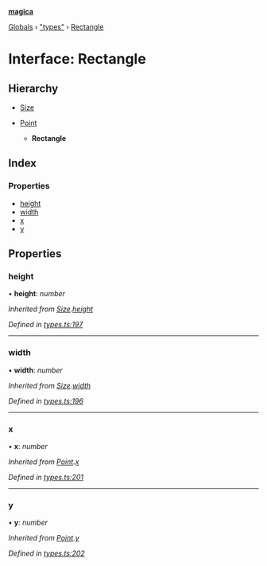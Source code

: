 **[magica](../README.md)**

[Globals](../README.md) › ["types"](../modules/_types_.md) › [Rectangle](_types_.rectangle.md)

# Interface: Rectangle

## Hierarchy

* [Size](_types_.size.md)

* [Point](_types_.point.md)

  * **Rectangle**

## Index

### Properties

* [height](_types_.rectangle.md#height)
* [width](_types_.rectangle.md#width)
* [x](_types_.rectangle.md#x)
* [y](_types_.rectangle.md#y)

## Properties

###  height

• **height**: *number*

*Inherited from [Size](_types_.size.md).[height](_types_.size.md#height)*

*Defined in [types.ts:197](https://github.com/cancerberoSgx/magica/blob/64330f2/src/types.ts#L197)*

___

###  width

• **width**: *number*

*Inherited from [Size](_types_.size.md).[width](_types_.size.md#width)*

*Defined in [types.ts:196](https://github.com/cancerberoSgx/magica/blob/64330f2/src/types.ts#L196)*

___

###  x

• **x**: *number*

*Inherited from [Point](_types_.point.md).[x](_types_.point.md#x)*

*Defined in [types.ts:201](https://github.com/cancerberoSgx/magica/blob/64330f2/src/types.ts#L201)*

___

###  y

• **y**: *number*

*Inherited from [Point](_types_.point.md).[y](_types_.point.md#y)*

*Defined in [types.ts:202](https://github.com/cancerberoSgx/magica/blob/64330f2/src/types.ts#L202)*